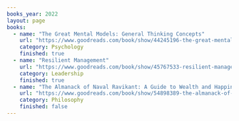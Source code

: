 ```yaml
---
books_year: 2022
layout: page
books:
  - name: "The Great Mental Models: General Thinking Concepts"
    url: "https://www.goodreads.com/book/show/44245196-the-great-mental-models"
    category: Psychology
    finished: true
  - name: "Resilient Management"
    url: "https://www.goodreads.com/book/show/45767533-resilient-management"
    category: Leadership
    finished: true
  - name: "The Almanack of Naval Ravikant: A Guide to Wealth and Happiness"
    url: "https://www.goodreads.com/book/show/54898389-the-almanack-of-naval-ravikant"
    category: Philosophy
    finished: false
---
```

